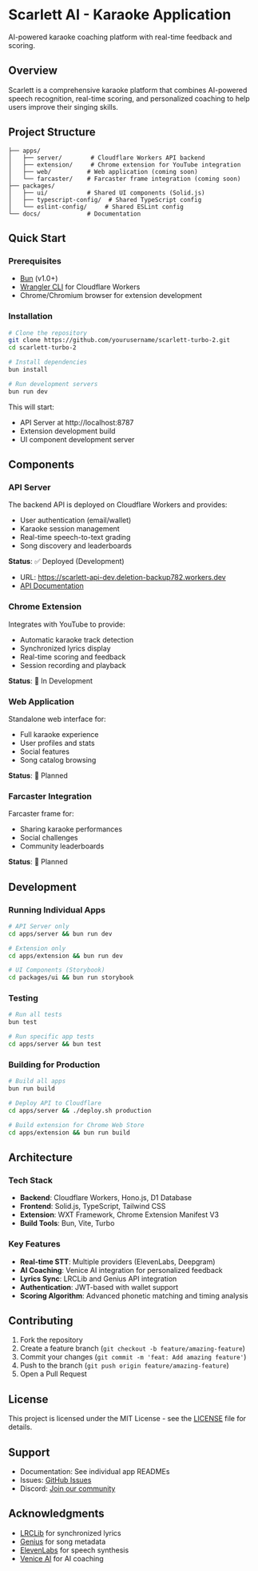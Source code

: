 # Scarlett AI - Karaoke Application

AI-powered karaoke coaching platform with real-time feedback and scoring.

## Overview

Scarlett is a comprehensive karaoke platform that combines AI-powered speech recognition, real-time scoring, and personalized coaching to help users improve their singing skills.

## Project Structure

```
├── apps/
│   ├── server/        # Cloudflare Workers API backend
│   ├── extension/     # Chrome extension for YouTube integration
│   ├── web/          # Web application (coming soon)
│   └── farcaster/    # Farcaster frame integration (coming soon)
├── packages/
│   ├── ui/           # Shared UI components (Solid.js)
│   ├── typescript-config/  # Shared TypeScript config
│   └── eslint-config/     # Shared ESLint config
└── docs/             # Documentation
```

## Quick Start

### Prerequisites

- [Bun](https://bun.sh) (v1.0+)
- [Wrangler CLI](https://developers.cloudflare.com/workers/cli-wrangler/install-update) for Cloudflare Workers
- Chrome/Chromium browser for extension development

### Installation

```bash
# Clone the repository
git clone https://github.com/yourusername/scarlett-turbo-2.git
cd scarlett-turbo-2

# Install dependencies
bun install

# Run development servers
bun run dev
```

This will start:
- API Server at http://localhost:8787
- Extension development build
- UI component development server

## Components

### API Server

The backend API is deployed on Cloudflare Workers and provides:
- User authentication (email/wallet)
- Karaoke session management
- Real-time speech-to-text grading
- Song discovery and leaderboards

**Status**: ✅ Deployed (Development)
- URL: https://scarlett-api-dev.deletion-backup782.workers.dev
- [API Documentation](./apps/server/API_DOCUMENTATION.md)

### Chrome Extension

Integrates with YouTube to provide:
- Automatic karaoke track detection
- Synchronized lyrics display
- Real-time scoring and feedback
- Session recording and playback

**Status**: 🚧 In Development

### Web Application

Standalone web interface for:
- Full karaoke experience
- User profiles and stats
- Social features
- Song catalog browsing

**Status**: 📅 Planned

### Farcaster Integration

Farcaster frame for:
- Sharing karaoke performances
- Social challenges
- Community leaderboards

**Status**: 📅 Planned

## Development

### Running Individual Apps

```bash
# API Server only
cd apps/server && bun run dev

# Extension only
cd apps/extension && bun run dev

# UI Components (Storybook)
cd packages/ui && bun run storybook
```

### Testing

```bash
# Run all tests
bun test

# Run specific app tests
cd apps/server && bun test
```

### Building for Production

```bash
# Build all apps
bun run build

# Deploy API to Cloudflare
cd apps/server && ./deploy.sh production

# Build extension for Chrome Web Store
cd apps/extension && bun run build
```

## Architecture

### Tech Stack

- **Backend**: Cloudflare Workers, Hono.js, D1 Database
- **Frontend**: Solid.js, TypeScript, Tailwind CSS
- **Extension**: WXT Framework, Chrome Extension Manifest V3
- **Build Tools**: Bun, Vite, Turbo

### Key Features

- **Real-time STT**: Multiple providers (ElevenLabs, Deepgram)
- **AI Coaching**: Venice AI integration for personalized feedback
- **Lyrics Sync**: LRCLib and Genius API integration
- **Authentication**: JWT-based with wallet support
- **Scoring Algorithm**: Advanced phonetic matching and timing analysis

## Contributing

1. Fork the repository
2. Create a feature branch (`git checkout -b feature/amazing-feature`)
3. Commit your changes (`git commit -m 'feat: Add amazing feature'`)
4. Push to the branch (`git push origin feature/amazing-feature`)
5. Open a Pull Request

## License

This project is licensed under the MIT License - see the [LICENSE](LICENSE) file for details.

## Support

- Documentation: See individual app READMEs
- Issues: [GitHub Issues](https://github.com/yourusername/scarlett-turbo-2/issues)
- Discord: [Join our community](#)

## Acknowledgments

- [LRCLib](https://lrclib.net) for synchronized lyrics
- [Genius](https://genius.com) for song metadata
- [ElevenLabs](https://elevenlabs.io) for speech synthesis
- [Venice AI](https://venice.ai) for AI coaching